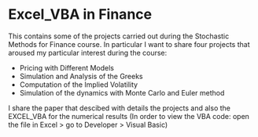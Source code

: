 # Excel_VBA in Finance
This contains some of the projects carried out during the Stochastic Methods for Finance course. 
In particular I want to share four projects that aroused my particular interest during the course: 
- Pricing with Different Models
- Simulation and Analysis of the Greeks
- Computation of the Implied Volatility 
- Simulation of the dynamics with Monte Carlo and Euler method

I share the paper that descibed with details the projects and also the EXCEL_VBA for the numerical results
(In order to view the VBA code: open the file in Excel > go to Developer > Visual Basic)

